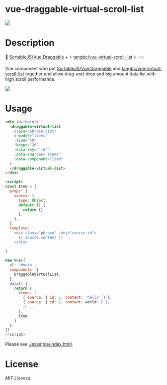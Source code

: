 # vue-draggable-virtual-scroll-list

[![](https://github.com/p-baleine/vue-draggable-virtual-scroll-list/workflows/CI/badge.svg)]()


# Description

🔌 [SortableJS/Vue.Draggable][] + ⚡ [tangbc/vue-virtual-scroll-list][] =
💡✨

Vue component who put [SortableJS/Vue.Draggable][] and
[tangbc/vue-virtual-scroll-list][] together and allow drag-and-drop and
big amount data list with high scroll performance.

![](images/screenshot.gif)

# Usage

``` html
<div id="main">
  <draggable-virtual-list
    class="phrase-list"
    v-model="items"
    :size="50"
    :keeps="20"
    :data-key="'id'"
    :data-sources="items"
    :data-component="Item"
  >
  </draggable-virtual-list>
</div>

<script>
const Item = {
  props: {
    source: {
      type: Object,
      default () {
        return {}
      },
    },
  },
  template: `
    <div class="phrase" :key="source.id">
      {{ source.content }}
    </div>
  `
}

new Vue({
  el: '#main',
  components: {
    DraggableVirtualList,
  },
  data() {
    return {
      items: [
        { source: { id: 1, content: 'hello' } },
        { source: { id: 2, content: world' } },
        // ...
      ],
      Item
    }
  },
})
</script>
```

Please see [./example/index.html][].

# License

<span class="spurious-link" target="LICENSE">*MIT License.*</span>

  [1]: https://github.com/p-baleine/vue-draggable-virtual-scroll-list/workflows/CI/badge.svg
  [SortableJS/Vue.Draggable]: https://github.com/SortableJS/Vue.Draggable
  [tangbc/vue-virtual-scroll-list]: https://github.com/tangbc/vue-virtual-scroll-list
  [./example/index.html]: ./example/index.html
